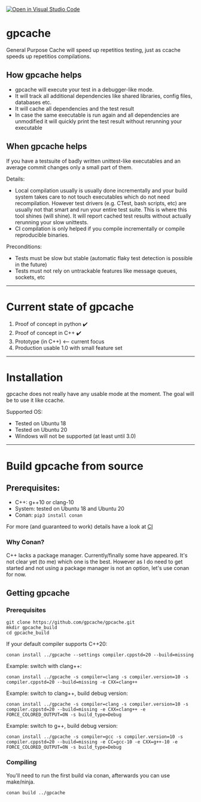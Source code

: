 [![Open in Visual Studio Code](https://open.vscode.dev/badges/open-in-vscode.svg)](https://open.vscode.dev/gpcache/gpcache)

# gpcache
General Purpose Cache will speed up repetitios testing, just as ccache speeds up repetitios compilations.

## How gpcache helps
- gpcache will execute your test in a debugger-like mode.
- It will track all additional dependencies like shared libraries, config files, databases etc.
- It will cache all dependencies and the test result
- In case the same executable is run again and all dependencies are unmodified it will quickly print the test result without rerunning your executable

## When gpcache helps
If you have a testsuite of badly written unittest-like executables and an average commit changes only a small part of them.

Details:
* Local compilation usually is usually done incrementally and your build system takes care to not touch executables which do not need recompilation.
  However test drivers (e.g. CTest, bash scripts, etc) are usually not that smart and run your entire test suite.
  This is where this tool shines (will shine). It will report cached test results without actually rerunning your slow unittests.
* CI compilation is only helped if you compile incrementally or compile reproducible binaries.

Preconditions:
* Tests must be slow but stable (automatic flaky test detection is possible in the future)
* Tests must not rely on untrackable features like message queues, sockets, etc

---

# Current state of gpcache
1. Proof of concept in python :heavy_check_mark:
2. Proof of concept in C++ :heavy_check_mark:
3. Prototype (in C++) <-- current focus
4. Production usable 1.0 with small feature set


---
# Installation
gpcache does not really have any usable mode at the moment.
The goal will be to use it like ccache.

Supported OS:
* Tested on Ubuntu 18
* Tested on Ubuntu 20
* Windows will not be supported (at least until 3.0)


---
# Build gpcache from source

## Prerequisites:
- C++: g++10 or clang-10
- System: tested on Ubuntu 18 and Ubuntu 20
- Conan: `pip3 install conan`

For more (and guaranteed to work) details have a look at [CI](.github/workflows/build.yaml)

### Why Conan?
C++ lacks a package manager. Currently/finally some have appeared.
It's not clear yet (to me) which one is the best.
However as I do need to get started and not using a package manager is not an option, let's use conan for now.


## Getting gpcache
### Prerequisites

```
git clone https://github.com/gpcache/gpcache.git
mkdir gpcache_build
cd gpcache_build
```

If your default compiler supports C++20:
```
conan install ../gpcache --settings compiler.cppstd=20 --build=missing
```

Example: switch with clang++:
```
conan install ../gpcache -s compiler=clang -s compiler.version=10 -s compiler.cppstd=20 --build=missing -e CXX=clang++
```

Example: switch to clang++, build debug version:
```
conan install ../gpcache -s compiler=clang -s compiler.version=10 -s compiler.cppstd=20 --build=missing -e CXX=clang++ -e FORCE_COLORED_OUTPUT=ON -s build_type=Debug
```

Example: switch to g++, build debug version:
```
conan install ../gpcache -s compiler=gcc -s compiler.version=10 -s compiler.cppstd=20 --build=missing -e CC=gcc-10 -e CXX=g++-10 -e FORCE_COLORED_OUTPUT=ON -s build_type=Debug
```

### Compiling
You'll need to run the first build via conan, afterwards you can use make/ninja.
```
conan build ../gpcache
```
